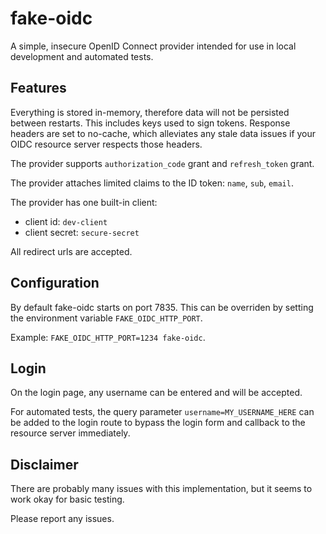 # fake-oidc

A simple, insecure OpenID Connect provider intended for use in local development and automated tests.

## Features
 
Everything is stored in-memory, therefore data will not be persisted between restarts.
This includes keys used to sign tokens. Response headers are set to no-cache, which alleviates any
stale data issues if your OIDC resource server respects those headers.

The provider supports `authorization_code` grant and `refresh_token` grant.

The provider attaches limited claims to the ID token: `name`, `sub`, `email`.

The provider has one built-in client:

- client id: `dev-client`
- client secret: `secure-secret`

All redirect urls are accepted.

## Configuration

By default fake-oidc starts on port 7835.
This can be overriden by setting the environment variable `FAKE_OIDC_HTTP_PORT`.

Example: `FAKE_OIDC_HTTP_PORT=1234 fake-oidc`.

## Login

On the login page, any username can be entered and will be accepted.

For automated tests, the query parameter `username=MY_USERNAME_HERE` can be added to the login
route to bypass the login form and callback to the resource server immediately.

## Disclaimer

There are probably many issues with this implementation, but it seems to work okay for basic testing.

Please report any issues.

